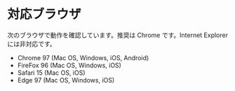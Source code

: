 # 対応ブラウザ

次のブラウザで動作を確認しています。推奨は Chrome です。Internet Explorer には非対応です。

- Chrome 97 (Mac OS, Windows, iOS, Android)
- FireFox 96 (Mac OS, Windows, iOS)
- Safari 15 (Mac OS, iOS)
- Edge 97 (Mac OS, Windows, iOS)
